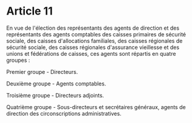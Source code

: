 # Article 11

En vue de l'élection des représentants des agents de direction et des représentants des agents comptables des caisses primaires de sécurité sociale, des caisses d'allocations familiales, des caisses régionales de sécurité sociale, des caisses régionales d'assurance vieillesse et des unions et fédérations de caisses, ces agents sont répartis en quatre groupes :

Premier groupe - Directeurs.

Deuxième groupe - Agents comptables.

Troisième groupe - Directeurs adjoints.

Quatrième groupe - Sous-directeurs et secrétaires généraux, agents de direction des circonscriptions administratives.
